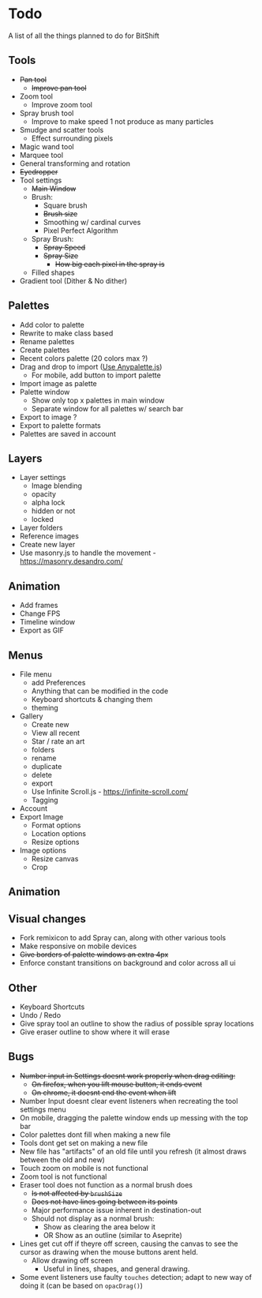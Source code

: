 # Todo
A list of all the things planned to do for BitShift

## Tools
- ~~Pan tool~~
  - ~~Improve pan tool~~
- Zoom tool
  - Improve zoom tool
- Spray brush tool
  - Improve to make speed 1 not produce as many particles 
- Smudge and scatter tools
  - Effect surrounding pixels
- Magic wand tool
- Marquee tool
- General transforming and rotation
- ~~Eyedropper~~
- Tool settings
  - ~~Main Window~~
  - Brush:
    - Square brush
    - ~~Brush size~~
    - Smoothing w/ cardinal curves
    - Pixel Perfect Algorithm
  - Spray Brush: 
    - ~~Spray Speed~~
    - ~~Spray Size~~
      - ~~How big each pixel in the spray is~~
  - Filled shapes
- Gradient tool (Dither & No dither)

## Palettes
- Add color to palette
- Rewrite to make class based
- Rename palettes
- Create palettes
- Recent colors palette (20 colors max ?)
- Drag and drop to import ([Use Anypalette.js](https://1j01.github.io/anypalette.js/demo))
  - For mobile, add button to import palette
- Import image as palette
- Palette window 
  - Show only top x palettes in main window
  - Separate window for all palettes w/ search bar
- Export to image ?
- Export to palette formats
- Palettes are saved in account

## Layers
- Layer settings 
  - Image blending
  - opacity
  - alpha lock
  - hidden or not
  - locked
- Layer folders
- Reference images
- Create new layer
- Use masonry.js to handle the movement - https://masonry.desandro.com/ 

## Animation
- Add frames
- Change FPS
- Timeline window
- Export as GIF

## Menus
- File menu
  - add Preferences
  - Anything that can be modified in the code
  - Keyboard shortcuts & changing them
  - theming 
- Gallery
  - Create new
  - View all recent 
  - Star / rate an art
  - folders
  - rename 
  - duplicate
  - delete
  - export
  - Use Infinite Scroll.js - https://infinite-scroll.com/
  - Tagging
- Account 
- Export Image
  - Format options
  - Location options
  - Resize options
- Image options
  - Resize canvas
  - Crop

## Animation

## Visual changes 
- Fork remixicon to add Spray can, along with other various tools
- Make responsive on mobile devices
- ~~Give borders of palette windows an extra 4px~~
- Enforce constant transitions on background and color across all ui

## Other
- Keyboard Shortcuts
- Undo / Redo
- Give spray tool an outline to show the radius of possible spray locations
- Give eraser outline to show where it will erase

## Bugs
- ~~Number input in Settings doesnt work properly when drag editing:~~
  - ~~On firefox, when you lift mouse button, it ends event~~
  - ~~On chrome, it doesnt end the event when lift~~
- Number Input doesnt clear event listeners when recreating the tool settings menu
- On mobile, dragging the palette window ends up messing with the top bar
- Color palettes dont fill when making a new file
- Tools dont get set on making a new file
- New file has "artifacts" of an old file until you refresh (it almost draws between the old and new)
- Touch zoom on mobile is not functional
- Zoom tool is not functional
- Eraser tool does not function as a normal brush does
  - ~~Is not affected by `brushSize`~~
  - ~~Does not have lines going between its points~~
  - Major performance issue inherent in destination-out
  - Should not display as a normal brush:
    - Show as clearing the area below it
    - OR Show as an outline (similar to Aseprite)
- Lines get cut off if theyre off screen, causing the canvas to see the cursor as drawing when the mouse buttons arent held.
  - Allow drawing off screen
    - Useful in lines, shapes, and general drawing.
- Some event listeners use faulty `touches` detection; adapt to new way of doing it (can be based on `opacDrag()`)